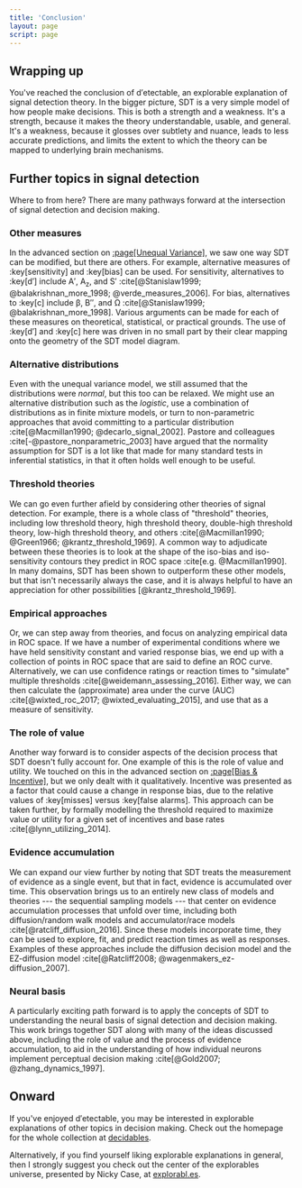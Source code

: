```yaml
---
title: 'Conclusion'
layout: page
script: page
---
```


## Wrapping up

You've reached the conclusion of <span class="detectable"><span class="math-var">d′</span>ete<span
class="math-var">c</span>table</span>, an explorable explanation of signal detection theory. In the
bigger picture, SDT is a very simple model of how people make decisions. This is both a strength and
a weakness. It's a strength, because it makes the theory understandable, usable, and general. It's a
weakness, because it glosses over subtlety and nuance, leads to less accurate predictions, and
limits the extent to which the theory can be mapped to underlying brain mechanisms.

## Further topics in signal detection

Where to from here? There are many pathways forward at the intersection of signal detection and
decision making.

### Other measures

In the advanced section on [:page[Unequal Variance]](unequal.html), we saw one way SDT can be
modified, but there are others. For example, alternative measures of :key[sensitivity] and
:key[bias] can be used. For sensitivity, alternatives to :key[<span class="math-var">d′</span>]
include <span class="math-var">A′</span>, <span class="math-var">A<sub>z</sub></span>, and <span
class="math-var">S′</span> :cite[@Stanislaw1999; @balakrishnan_more_1998; @verde_measures_2006]. For
bias, alternatives to :key[<span class="math-var">c</span>] include <span class="math-var">β</span>,
<span class="math-var">B′′</span>, and <span class="math-var">Ω</span> :cite[@Stanislaw1999;
@balakrishnan_more_1998]. Various arguments can be made for each of these measures on theoretical,
statistical, or practical grounds. The use of :key[<span class="math-var">d′</span>] and :key[<span
class="math-var">c</span>] here was driven in no small part by their clear mapping onto the geometry
of the SDT model diagram.

### Alternative distributions

Even with the unequal variance model, we still assumed that the distributions were *normal*, but
this too can be relaxed. We might use an alternative distribution such as the *logistic*, use a
combination of distributions as in finite mixture models, or turn to non-parametric approaches that
avoid committing to a particular distribution :cite[@Macmillan1990; @decarlo_signal_2002]. Pastore
and colleagues :cite[-@pastore_nonparametric_2003] have argued that the normality assumption for SDT
is a lot like that made for many standard tests in inferential statistics, in that it often holds
well enough to be useful.

### Threshold theories

We can go even further afield by considering other theories of signal detection. For example, there
is a whole class of "threshold" theories, including low threshold theory, high threshold theory,
double-high threshold theory, low-high threshold theory, and others :cite[@Macmillan1990;
@Green1966; @krantz_threshold_1969]. A common way to adjudicate between these theories is to look at
the shape of the iso-bias and iso-sensitivity contours they predict in ROC space :cite[e.g.
@Macmillan1990]. In many domains, SDT has been shown to outperform these other models, but that
isn't necessarily always the case, and it is always helpful to have an appreciation for other
possibilities [@krantz_threshold_1969].

### Empirical approaches

Or, we can step away from theories, and focus on analyzing empirical data in ROC space. If we have a
number of experimental conditions where we have held sensitivity constant and varied response bias,
we end up with a collection of points in ROC space that are said to define an ROC curve.
Alternatively, we can use confidence ratings or reaction times to "simulate" multiple thresholds
:cite[@weidemann_assessing_2016]. Either way, we can then calculate the (approximate) area under the
curve (AUC) :cite[@wixted_roc_2017; @wixted_evaluating_2015], and use that as a measure of
sensitivity. 

### The role of value

Another way forward is to consider aspects of the decision process that SDT doesn't fully account
for. One example of this is the role of value and utility. We touched on this in the advanced
section on [:page[Bias & Incentive]](incentive.html), but we only dealt with it qualitatively.
Incentive was presented as a factor that could cause a change in response bias, due to the relative
values of :key[misses] versus :key[false alarms]. This approach can be taken further, by formally
modelling the threshold required to maximize value or utility for a given set of incentives and base
rates :cite[@lynn_utilizing_2014].

### Evidence accumulation

We can expand our view further by noting that SDT treats the measurement of evidence as a single
event, but that in fact, evidence is accumulated over time. This observation brings us to an
entirely new class of models and theories --- the sequential sampling models --- that center on
evidence accumulation processes that unfold over time, including both diffusion/random walk models
and accumulator/race models :cite[@ratcliff_diffusion_2016]. Since these models incorporate time,
they can be used to explore, fit, and predict reaction times as well as responses. Examples of these
approaches include the diffusion decision model and the EZ-diffusion model :cite[@Ratcliff2008; @wagenmakers_ez-diffusion_2007].

### Neural basis

A particularly exciting path forward is to apply the concepts of SDT to understanding the neural
basis of signal detection and decision making. This work brings together SDT along with many of the
ideas discussed above, including the role of value and the process of evidence accumulation, to aid
in the understanding of how individual neurons implement perceptual decision making :cite[@Gold2007;
@zhang_dynamics_1997].

## Onward

If you've enjoyed <span class="detectable"><span class="math-var">d′</span>ete<span
class="math-var">c</span>table</span>, you may be interested in explorable explanations of other
topics in decision making. Check out the homepage for the whole collection at [<span
class="decidables">decidables</span>](../).

Alternatively, if you find yourself liking explorable explanations in general, then I strongly
suggest you check out the center of the explorables universe, presented by Nicky Case, at
[explorabl.es](https://explorabl.es/).
